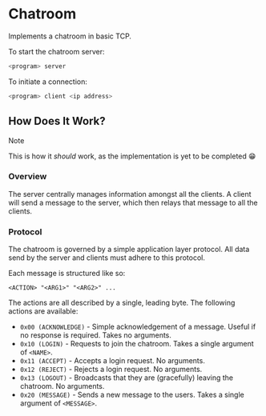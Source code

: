 # Chatroom

Implements a chatroom in basic TCP.

To start the chatroom server:

```bash
<program> server
```

To initiate a connection:

```bash
<program> client <ip address>
```

## How Does It Work?

> [!NOTE]
> This is how it _should_ work, as the implementation is yet to be completed 😁

### Overview

The server centrally manages information amongst all the clients. A client will
send a message to the server, which then relays that message to all the clients.

### Protocol

The chatroom is governed by a simple application layer protocol. All data send
by the server and clients must adhere to this protocol. 

Each message is structured like so:

```
<ACTION> "<ARG1>" "<ARG2>" ...
```

The actions are all described by a single, leading byte.  The following actions 
are available:

- `0x00 (ACKNOWLEDGE)` - Simple acknowledgement of a message. Useful if no 
    response is required. Takes no arguments.
- `0x10 (LOGIN)` - Requests to join the chatroom. Takes a single argument of `<NAME>`.
- `0x11 (ACCEPT)` - Accepts a login request. No arguments.
- `0x12 (REJECT)` - Rejects a login request. No arguments.
- `0x13 (LOGOUT)` - Broadcasts that they are (gracefully) leaving the chatroom.
    No arguments.
- `0x20 (MESSAGE)` - Sends a new message to the users. Takes a single argument 
    of `<MESSAGE>`.